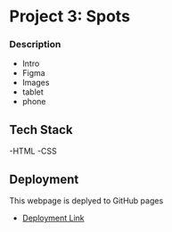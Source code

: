 # Project 3: Spots

### Description

- Intro
- Figma
- Images
- tablet
- phone

## Tech Stack

-HTML
-CSS

## Deployment

This webpage is deplyed to GitHub pages

- [Deployment Link](https://DauriCruz.githut.io/se_project_spots/)
